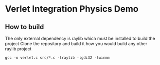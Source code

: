 # Verlet Integration Physics Demo
## How to build
The only external dependency is raylib which must be installed to build the project
Clone the repository and build it how you would build any other raylib project
```
gcc -o verlet.c src/*.c -lraylib -lgdi32 -lwinmm
```
##
